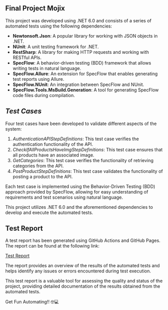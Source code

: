 ## Final Project Mojix

This project was developed using .NET 6.0 and consists of a series of automated tests using the following dependencies:

- **Newtonsoft.Json**: A popular library for working with JSON objects in .NET.
- **NUnit**: A unit testing framework for .NET.
- **RestSharp**: A library for making HTTP requests and working with RESTful APIs.
- **SpecFlow**: A behavior-driven testing (BDD) framework that allows writing tests in natural language.
- **SpecFlow.Allure**: An extension for SpecFlow that enables generating test reports using Allure.
- **SpecFlow.NUnit**: An integration between SpecFlow and NUnit.
- **SpecFlow.Tools.MsBuild.Generation**: A tool for generating SpecFlow code files during compilation.

## *Test Cases*

Four test cases have been developed to validate different aspects of the system:

1. *AuthenticationAPIStepDefinitions*: This test case verifies the authentication functionality of the API.
2. *CheckIfAllProductsHaveImgStepDefinitions*: This test case ensures that all products have an associated image.
3. *GetCategories*: This test case verifies the functionality of retrieving categories from the API.
4. *PostProductStepDefinitions*: This test case validates the functionality of posting a product to the API.

Each test case is implemented using the Behavior-Driven Testing (BDD) approach provided by SpecFlow, allowing for easy understanding of requirements and test scenarios using natural language.

This project utilizes .NET 6.0 and the aforementioned dependencies to develop and execute the automated tests.

## Test Report

A test report has been generated using GitHub Actions and GitHub Pages. The report can be found at the following link:

[Test Report](https://paukiss.github.io/ProjectoFinalMojix-2)

The report provides an overview of the results of the automated tests and helps identify any issues or errors encountered during test execution.

This test report is a valuable tool for assessing the quality and status of the project, providing detailed documentation of the results obtained from the automated tests.

Get Fun Automating!! 🤓💻